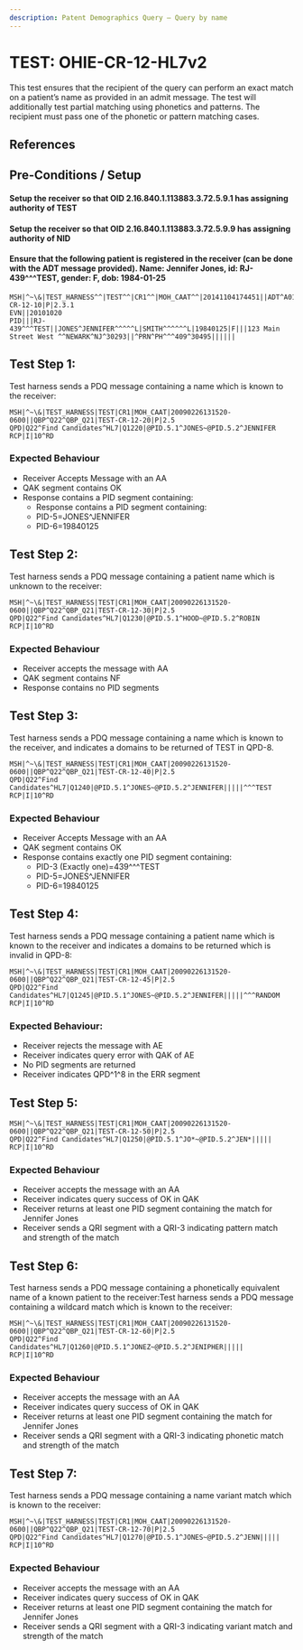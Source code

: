 ```yaml
---
description: Patent Demographics Query – Query by name
---
```


# TEST: OHIE-CR-12-HL7v2

This test ensures that the recipient of the query can perform an exact match on a patient’s name as provided in an admit message. The test will additionally test partial matching using phonetics and patterns. The recipient must pass one of the phonetic or pattern matching cases.

## References

## Pre-Conditions / Setup

#### Setup the receiver so that OID 2.16.840.1.113883.3.72.5.9.1 has assigning authority of TEST

#### Setup the receiver so that OID 2.16.840.1.113883.3.72.5.9.9 has assigning authority of NID

#### Ensure that the following patient is registered in the receiver (can be done with the ADT message provided). Name: Jennifer Jones, id: RJ-439^^^TEST, gender: F, dob: 1984-01-25

```
MSH|^~\&|TEST_HARNESS^^|TEST^^|CR1^^|MOH_CAAT^^|20141104174451||ADT^A01^ADT_A01|TEST-CR-12-10|P|2.3.1
EVN||20101020
PID|||RJ-439^^^TEST||JONES^JENNIFER^^^^^L|SMITH^^^^^^L|19840125|F|||123 Main Street West ^^NEWARK^NJ^30293||^PRN^PH^^^409^30495||||||

```

## Test Step 1:

Test harness sends a PDQ message containing a name which is known to the receiver:

```
MSH|^~\&|TEST_HARNESS|TEST|CR1|MOH_CAAT|20090226131520-0600||QBP^Q22^QBP_Q21|TEST-CR-12-20|P|2.5
QPD|Q22^Find Candidates^HL7|Q1220|@PID.5.1^JONES~@PID.5.2^JENNIFER
RCP|I|10^RD
```

### Expected Behaviour

* Receiver Accepts Message with an AA
* QAK segment contains OK
* Response contains a PID segment containing:
  * Response contains a PID segment containing:
  * PID-5=JONES^JENNIFER
  * PID-6=19840125

## Test Step 2:

Test harness sends a PDQ message containing a patient name which is unknown to the receiver:

```
MSH|^~\&|TEST_HARNESS|TEST|CR1|MOH_CAAT|20090226131520-0600||QBP^Q22^QBP_Q21|TEST-CR-12-30|P|2.5
QPD|Q22^Find Candidates^HL7|Q1230|@PID.5.1^HOOD~@PID.5.2^ROBIN
RCP|I|10^RD
```

### Expected Behaviour

* Receiver accepts the message with AA
* QAK segment contains NF
* Response contains no PID segments

## Test Step 3:

Test harness sends a PDQ message containing a name which is known to the receiver, and indicates a domains to be returned of TEST in QPD-8.

```
MSH|^~\&|TEST_HARNESS|TEST|CR1|MOH_CAAT|20090226131520-0600||QBP^Q22^QBP_Q21|TEST-CR-12-40|P|2.5
QPD|Q22^Find Candidates^HL7|Q1240|@PID.5.1^JONES~@PID.5.2^JENNIFER|||||^^^TEST
RCP|I|10^RD
```

### Expected Behaviour

* Receiver Accepts Message with an AA
* QAK segment contains OK
* Response contains exactly one PID segment containing:
  * PID-3 (Exactly one)=439^^^TEST
  * PID-5=JONES^JENNIFER
  * PID-6=19840125

## Test Step 4:

Test harness sends a PDQ message containing a patient name which is known to the receiver and indicates a domains to be returned which is invalid in QPD-8:

```
MSH|^~\&|TEST_HARNESS|TEST|CR1|MOH_CAAT|20090226131520-0600||QBP^Q22^QBP_Q21|TEST-CR-12-45|P|2.5
QPD|Q22^Find Candidates^HL7|Q1245|@PID.5.1^JONES~@PID.5.2^JENNIFER|||||^^^RANDOM
RCP|I|10^RD
```

### Expected Behaviour:

* Receiver rejects the message with AE
* Receiver indicates query error with QAK of AE
* No PID segments are returned
* Receiver indicates QPD^1^8 in the ERR segment

## Test Step 5:

```
MSH|^~\&|TEST_HARNESS|TEST|CR1|MOH_CAAT|20090226131520-0600||QBP^Q22^QBP_Q21|TEST-CR-12-50|P|2.5
QPD|Q22^Find Candidates^HL7|Q1250|@PID.5.1^JO*~@PID.5.2^JEN*|||||
RCP|I|10^RD
```

### Expected Behaviour

* Receiver accepts the message with an AA
* Receiver indicates query success of OK in QAK
* Receiver returns at least one PID segment containing the match for Jennifer Jones
* Receiver sends a QRI segment with a QRI-3 indicating pattern match and strength of the match

## Test Step 6:

Test harness sends a PDQ message containing a phonetically equivalent name of a known patient to the receiver:Test harness sends a PDQ message containing a wildcard match which is known to the receiver:

```
MSH|^~\&|TEST_HARNESS|TEST|CR1|MOH_CAAT|20090226131520-0600||QBP^Q22^QBP_Q21|TEST-CR-12-60|P|2.5
QPD|Q22^Find Candidates^HL7|Q1260|@PID.5.1^JONEZ~@PID.5.2^JENIPHER|||||
RCP|I|10^RD
```

### Expected Behaviour

* Receiver accepts the message with an AA
* Receiver indicates query success of OK in QAK
* Receiver returns at least one PID segment containing the match for Jennifer Jones
* Receiver sends a QRI segment with a QRI-3 indicating phonetic match and strength of the match

## Test Step 7:

Test harness sends a PDQ message containing a name variant match which is known to the receiver:

```
MSH|^~\&|TEST_HARNESS|TEST|CR1|MOH_CAAT|20090226131520-0600||QBP^Q22^QBP_Q21|TEST-CR-12-70|P|2.5
QPD|Q22^Find Candidates^HL7|Q1270|@PID.5.1^JONES~@PID.5.2^JENN|||||
RCP|I|10^RD
```

### Expected Behaviour

* Receiver accepts the message with an AA
* Receiver indicates query success of OK in QAK
* Receiver returns at least one PID segment containing the match for Jennifer Jones
* Receiver sends a QRI segment with a QRI-3 indicating variant match and strength of the match
